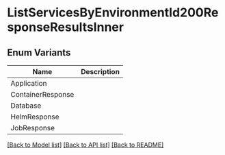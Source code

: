 # ListServicesByEnvironmentId200ResponseResultsInner

## Enum Variants

| Name | Description |
|---- | -----|
| Application |  |
| ContainerResponse |  |
| Database |  |
| HelmResponse |  |
| JobResponse |  |

[[Back to Model list]](../README.md#documentation-for-models) [[Back to API list]](../README.md#documentation-for-api-endpoints) [[Back to README]](../README.md)


